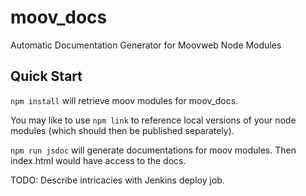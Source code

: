 # moov\_docs
Automatic Documentation Generator for Moovweb Node Modules

## Quick Start

`npm install` will retrieve moov modules for moov\_docs.

You may like to use `npm link` to reference local versions of your node modules
(which should then be published separately).

`npm run jsdoc` will generate documentations for moov modules. Then index.html
would have access to the docs.

TODO: Describe intricacies with Jenkins deploy job.

